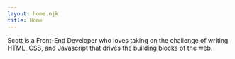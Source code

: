 ```yaml
---
layout: home.njk
title: Home
---
```

Scott is a Front-End Developer who loves taking on the challenge of writing HTML, CSS, and Javascript that drives the building blocks of the web.